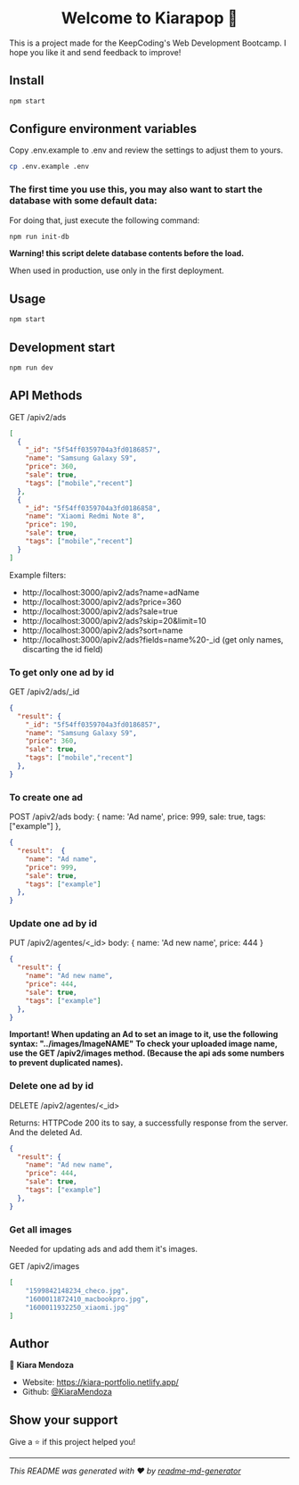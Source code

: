 <h1 align="center">Welcome to Kiarapop 👋</h1>

This is a project made for the KeepCoding's Web Development Bootcamp. I hope you like it and send feedback to improve!

## Install

```sh
npm start
```

## Configure environment variables

Copy .env.example to .env and review the settings to adjust them to yours.

```sh
cp .env.example .env
```

### The first time you use this, you may also want to start the database with some default data:

For doing that, just execute the following command:

```sh
npm run init-db
```

**Warning! this script delete database contents before the load.**

When used in production, use only in the first deployment.

## Usage

```sh
npm start
```

## Development start

```sh
npm run dev
```

## API Methods

GET /apiv2/ads

```json
[
  {
    "_id": "5f54ff0359704a3fd0186857",
    "name": "Samsung Galaxy S9",
    "price": 360,
    "sale": true,
    "tags": ["mobile","recent"]
  },
  {
    "_id": "5f54ff0359704a3fd0186858",
    "name": "Xiaomi Redmi Note 8",
    "price": 190,
    "sale": true,
    "tags": ["mobile","recent"]
  }
]
```

Example filters:

* http://localhost:3000/apiv2/ads?name=adName
* http://localhost:3000/apiv2/ads?price=360
* http://localhost:3000/apiv2/ads?sale=true
* http://localhost:3000/apiv2/ads?skip=20&limit=10
* http://localhost:3000/apiv2/ads?sort=name
* http://localhost:3000/apiv2/ads?fields=name%20-_id (get only names, discarting the id field)

### To get only one ad by id

GET /apiv2/ads/_id

```json
{
  "result": {
    "_id": "5f54ff0359704a3fd0186857",
    "name": "Samsung Galaxy S9",
    "price": 360,
    "sale": true,
    "tags": ["mobile","recent"]
  },
}
```

### To create one ad

POST /apiv2/ads body: { name: 'Ad name', price: 999, sale: true, tags: ["example"] },

```json
{
  "result":  { 
    "name": "Ad name",
    "price": 999, 
    "sale": true, 
    "tags": ["example"] 
  },
}
```

### Update one ad by id

PUT /apiv2/agentes/<_id> body: { name: 'Ad new name', price: 444 }

```json
{
  "result": { 
    "name": "Ad new name",
    "price": 444, 
    "sale": true, 
    "tags": ["example"] 
  },
}
```

**Important! When updating an Ad to set an image to it, use the following syntax: "../images/ImageNAME"**
**To check your uploaded image name, use the GET /apiv2/images method. (Because the api ads some numbers to prevent duplicated names).**

### Delete one ad by id

DELETE /apiv2/agentes/<_id>

Returns: HTTPCode 200 its to say, a successfully response from the server. And the deleted Ad.

```json
{
  "result": { 
    "name": "Ad new name",
    "price": 444, 
    "sale": true, 
    "tags": ["example"] 
  },
}
```

### Get all images
Needed for updating ads and add them it's images.

GET /apiv2/images

```json
[
    "1599842148234_checo.jpg",
    "1600011872410_macbookpro.jpg",
    "1600011932250_xiaomi.jpg"
]
```

## Author

👤 **Kiara Mendoza**

* Website: https://kiara-portfolio.netlify.app/
* Github: [@KiaraMendoza](https://github.com/KiaraMendoza)

## Show your support

Give a ⭐️ if this project helped you!

***
_This README was generated with ❤️ by [readme-md-generator](https://github.com/kefranabg/readme-md-generator)_